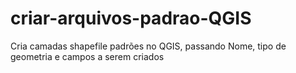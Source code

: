 # criar-arquivos-padrao-QGIS
Cria camadas shapefile padrões no QGIS, passando Nome, tipo de geometria e campos a serem criados 
